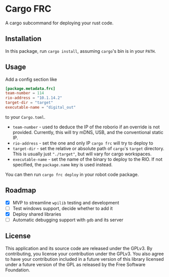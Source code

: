 # Cargo FRC

A cargo subcommand for deploying your rust code.

## Installation

In this package, run `cargo install`, assuming `cargo`'s bin is in your `PATH`.

## Usage

Add a config section like

```toml
[package.metadata.frc]
team-number = 114
rio-address = "10.1.14.2"
target-dir = "target" 
executable-name = "digital_out"
```

to your `Cargo.toml`.

* `team-number` - used to deduce the IP of the roborio if an override is not provided. Currently, this will try mDNS, USB, and the conventional static IP.
* `rio-address` - set the one and only IP `cargo frc` will try to deploy to
* `target-dir` - set the relative or absolute path of `cargo`'s `target` directory. This is usually just `"./target"`, but will vary for cargo workspaces.
* `executable-name` - set the name of the binary to deploy to the RIO. If not specified, the `package.name` key is used instead.

You can then run `cargo frc deploy` in your robot code package.

## Roadmap

- [x] MVP to streamline `wpilib` testing and development
- [ ] Test windows support, decide whether to add it
- [x] Deploy shared libraries
- [ ] Automatic debugging support with `gdb` and its server

## License

This application and its source code are released under the GPLv3.
By contributing, you license your contribution under the GPLv3.
You also agree to have your contribution included in a future
version of this library licensed under a future version of the GPL
as released by the Free Software Foundation.
